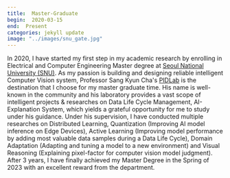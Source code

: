 ```yaml
---
title:  Master-Graduate
begin:  2020-03-15
end:  Present
categories: jekyll update
image: "../images/snu_gate.jpg"
---
```


In 2020, I have started my first step in my academic research by enrolling in Electrical and Computer Engineering Master degree at [Seoul National University (SNU)]({{site.career.snu}}). As my passion is building and designing reliable intelligent Computer Vision system, Professor Sang Kyun Cha's [PIDLab]({site.career.pidl}}) is the destination that I choose for my master graduate time. His name is well-known in the community and his laboratory provides a vast scope of intelligent projects & researches on Data Life Cycle Management, AI-Explanation System, which yields a grateful opportunity for me to study under his guidance. Under his supervision, I have conducted multiple researches on Distributed Learning, Quantization (Improving AI model inference on Edge Devices), Active Learning (Improving model performance by adding most valuable data samples during a Data Life Cycle), Domain Adaptation (Adapting and tuning a model to a new environment) and Visual Reasoning (Explaining pixel-factor for computer vision model judgment). After 3 years, I have finally achieved my Master Degree in the Spring of 2023 with an excellent reward from the department.